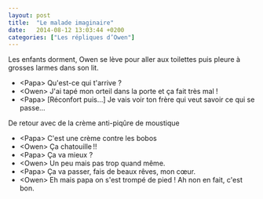 ```yaml
---
layout: post
title:  "Le malade imaginaire"
date:   2014-08-12 13:03:44 +0200
categories: ["Les répliques d’Owen"]
---
```


Les enfants dorment, Owen se lève pour aller aux toilettes puis pleure à
grosses larmes dans son lit.

-   \<Papa\> Qu'est-ce qui t'arrive ?
-   \<Owen\> J'ai tapé mon orteil dans la porte et ça fait très mal !
-   \<Papa\> \[Réconfort puis…\] Je vais voir ton frère qui veut
    savoir ce qui se passe…

De retour avec de la crème anti-piqûre de moustique

-   \<Papa\> C'est une crème contre les bobos
-   \<Owen\> Ça chatouille !!
-   \<Papa\> Ça va mieux ?
-   \<Owen\> Un peu mais pas trop quand même.
-   \<Papa\> Ça va passer, fais de beaux rêves, mon cœur.
-   \<Owen\> Eh mais papa on s'est trompé de pied ! Ah non en fait, c'est bon.
